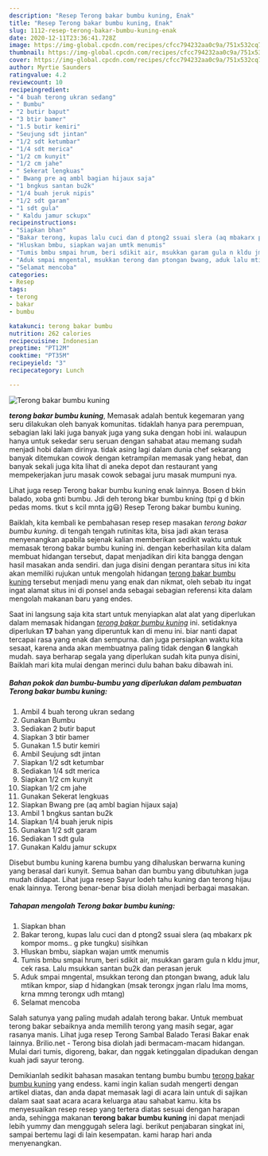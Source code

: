 ```yaml
---
description: "Resep Terong bakar bumbu kuning, Enak"
title: "Resep Terong bakar bumbu kuning, Enak"
slug: 1112-resep-terong-bakar-bumbu-kuning-enak
date: 2020-12-11T23:36:41.728Z
image: https://img-global.cpcdn.com/recipes/cfcc794232aa0c9a/751x532cq70/terong-bakar-bumbu-kuning-foto-resep-utama.jpg
thumbnail: https://img-global.cpcdn.com/recipes/cfcc794232aa0c9a/751x532cq70/terong-bakar-bumbu-kuning-foto-resep-utama.jpg
cover: https://img-global.cpcdn.com/recipes/cfcc794232aa0c9a/751x532cq70/terong-bakar-bumbu-kuning-foto-resep-utama.jpg
author: Myrtie Saunders
ratingvalue: 4.2
reviewcount: 10
recipeingredient:
- "4 buah terong ukran sedang"
- " Bumbu"
- "2 butir baput"
- "3 btir bamer"
- "1.5 butir kemiri"
- "Seujung sdt jintan"
- "1/2 sdt ketumbar"
- "1/4 sdt merica"
- "1/2 cm kunyit"
- "1/2 cm jahe"
- " Sekerat lengkuas"
- " Bwang pre aq ambl bagian hijaux saja"
- "1 bngkus santan bu2k"
- "1/4 buah jeruk nipis"
- "1/2 sdt garam"
- "1 sdt gula"
- " Kaldu jamur sckupx"
recipeinstructions:
- "Siapkan bhan"
- "Bakar terong, kupas lalu cuci dan d ptong2 ssuai slera (aq mbakarx pk kompor moms.. g pke tungku) sisihkan"
- "Hluskan bmbu, siapkan wajan umtk menumis"
- "Tumis bmbu smpai hrum, beri sdikit air, msukkan garam gula n kldu jmur, cek rasa. Lalu msukkan santan bu2k dan perasan jeruk"
- "Aduk smpai mngental, msukkan terong dan ptongan bwang, aduk lalu mtikan kmpor, siap d hidangkan (msak terongx jngan rlalu lma moms, krna mmng terongx udh mtang)"
- "Selamat mencoba"
categories:
- Resep
tags:
- terong
- bakar
- bumbu

katakunci: terong bakar bumbu 
nutrition: 262 calories
recipecuisine: Indonesian
preptime: "PT12M"
cooktime: "PT35M"
recipeyield: "3"
recipecategory: Lunch

---
```



![Terong bakar bumbu kuning](https://img-global.cpcdn.com/recipes/cfcc794232aa0c9a/751x532cq70/terong-bakar-bumbu-kuning-foto-resep-utama.jpg)

<b><i>terong bakar bumbu kuning</i></b>, Memasak adalah bentuk kegemaran yang seru dilakukan oleh banyak komunitas. tidaklah hanya para perempuan, sebagian laki laki juga banyak juga yang suka dengan hobi ini. walaupun hanya untuk sekedar seru seruan dengan sahabat atau memang sudah menjadi hobi dalam dirinya. tidak asing lagi dalam dunia chef sekarang banyak ditemukan cowok dengan ketrampilan memasak yang hebat, dan banyak sekali juga kita lihat di aneka depot dan restaurant yang mempekerjakan juru masak cowok sebagai juru masak mumpuni nya.

Lihat juga resep Terong bakar bumbu kuning enak lainnya. Bosen d bkin balado, xoba gnti bumbu. Jdi deh terong bkar bumbu kning (tpi g d bkin pedas moms. tkut s kcil mnta jg😃) Resep Terong bakar bumbu kuning.

Baiklah, kita kembali ke pembahasan resep resep masakan <i>terong bakar bumbu kuning</i>. di tengah tengah rutinitas kita, bisa jadi akan terasa menyenangkan apabila sejenak kalian memberikan sedikit waktu untuk memasak terong bakar bumbu kuning ini. dengan keberhasilan kita dalam membuat hidangan tersebut, dapat menjadikan diri kita bangga dengan hasil masakan anda sendiri. dan juga disini dengan perantara situs ini kita akan memiliki rujukan untuk mengolah hidangan <u>terong bakar bumbu kuning</u> tersebut menjadi menu yang enak dan nikmat, oleh sebab itu ingat ingat alamat situs ini di ponsel anda sebagai sebagian referensi kita dalam mengolah makanan baru yang endes.


Saat ini langsung saja kita start untuk menyiapkan alat alat yang diperlukan dalam memasak hidangan <u><i>terong bakar bumbu kuning</i></u> ini. setidaknya diperlukan <b>17</b> bahan yang diperuntuk kan di menu ini. biar nanti dapat tercapai rasa yang enak dan sempurna. dan juga persiapkan waktu kita sesaat, karena anda akan membuatnya paling tidak dengan <b>6</b> langkah mudah. saya berharap segala yang diperlukan sudah kita punya disini, Baiklah mari kita mulai dengan merinci dulu bahan baku dibawah ini.

<!--inarticleads1-->

##### Bahan pokok dan bumbu-bumbu yang diperlukan dalam pembuatan Terong bakar bumbu kuning:

1. Ambil 4 buah terong ukran sedang
1. Gunakan  Bumbu
1. Sediakan 2 butir baput
1. Siapkan 3 btir bamer
1. Gunakan 1.5 butir kemiri
1. Ambil Seujung sdt jintan
1. Siapkan 1/2 sdt ketumbar
1. Sediakan 1/4 sdt merica
1. Siapkan 1/2 cm kunyit
1. Siapkan 1/2 cm jahe
1. Gunakan  Sekerat lengkuas
1. Siapkan  Bwang pre (aq ambl bagian hijaux saja)
1. Ambil 1 bngkus santan bu2k
1. Siapkan 1/4 buah jeruk nipis
1. Gunakan 1/2 sdt garam
1. Sediakan 1 sdt gula
1. Gunakan  Kaldu jamur sckupx


Disebut bumbu kuning karena bumbu yang dihaluskan berwarna kuning yang berasal dari kunyit. Semua bahan dan bumbu yang dibutuhkan juga mudah didapat. Lihat juga resep Sayur lodeh tahu kuning dan terong hijau enak lainnya. Terong benar-benar bisa diolah menjadi berbagai masakan. 

<!--inarticleads2-->

##### Tahapan mengolah Terong bakar bumbu kuning:

1. Siapkan bhan
1. Bakar terong, kupas lalu cuci dan d ptong2 ssuai slera (aq mbakarx pk kompor moms.. g pke tungku) sisihkan
1. Hluskan bmbu, siapkan wajan umtk menumis
1. Tumis bmbu smpai hrum, beri sdikit air, msukkan garam gula n kldu jmur, cek rasa. Lalu msukkan santan bu2k dan perasan jeruk
1. Aduk smpai mngental, msukkan terong dan ptongan bwang, aduk lalu mtikan kmpor, siap d hidangkan (msak terongx jngan rlalu lma moms, krna mmng terongx udh mtang)
1. Selamat mencoba


Salah satunya yang paling mudah adalah terong bakar. Untuk membuat terong bakar sebaiknya anda memilih terong yang masih segar, agar rasanya manis. Lihat juga resep Terong Sambal Balado Terasi Bakar enak lainnya. Brilio.net - Terong bisa diolah jadi bermacam-macam hidangan. Mulai dari tumis, digoreng, bakar, dan nggak ketinggalan dipadukan dengan kuah jadi sayur terong. 

Demikianlah sedikit bahasan masakan tentang bumbu bumbu <u>terong bakar bumbu kuning</u> yang endess. kami ingin kalian sudah mengerti dengan artikel diatas, dan anda dapat memasak lagi di acara lain untuk di sajikan dalam saat saat acara acara keluarga atau sahabat kamu. kita bs menyesuaikan resep resep yang tertera diatas sesuai dengan harapan anda, sehingga makanan <b>terong bakar bumbu kuning</b> ini dapat menjadi lebih yummy dan menggugah selera lagi. berikut penjabaran singkat ini, sampai bertemu lagi di lain kesempatan. kami harap hari anda menyenangkan.
